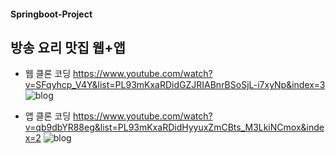 #### Springboot-Project

## 방송 요리 맛집 웹+앱
- 웹 클론 코딩
<https://www.youtube.com/watch?v=SFqyhcp_V4Y&list=PL93mKxaRDidGZJRIABnrBSoSjL-i7xyNp&index=3>
![blog](https://postfiles.pstatic.net/MjAxOTEyMTRfMzMg/MDAxNTc2MzE1Mjc3NzU1.fdXU-ET1jQQlAr5OGEEcQySMSQ1Qn7HJQTMfw88uToMg.cRA1Eq9ibIwC7hFTqcJkhpEBWX2_rDbXQEB141jk-mMg.JPEG.getinthere/Screenshot_4.jpg?type=w773)

- 앱 클론 코딩
<https://www.youtube.com/watch?v=qb9dbYR88eg&list=PL93mKxaRDidHyyuxZmCBts_M3LkiNCmox&index=2>
![blog](https://postfiles.pstatic.net/MjAxOTEyMTRfOTYg/MDAxNTc2MzE1Mjc3NzY2.8Moox2LX3fP7FUhqp9LnYrMPZEhATOFd_7p5Lbul4T4g.lCoKICx4JeJ_U5UOg9TAHNnd85sgScDxJCINyo-1sYAg.JPEG.getinthere/Screenshot_5.jpg?type=w773)